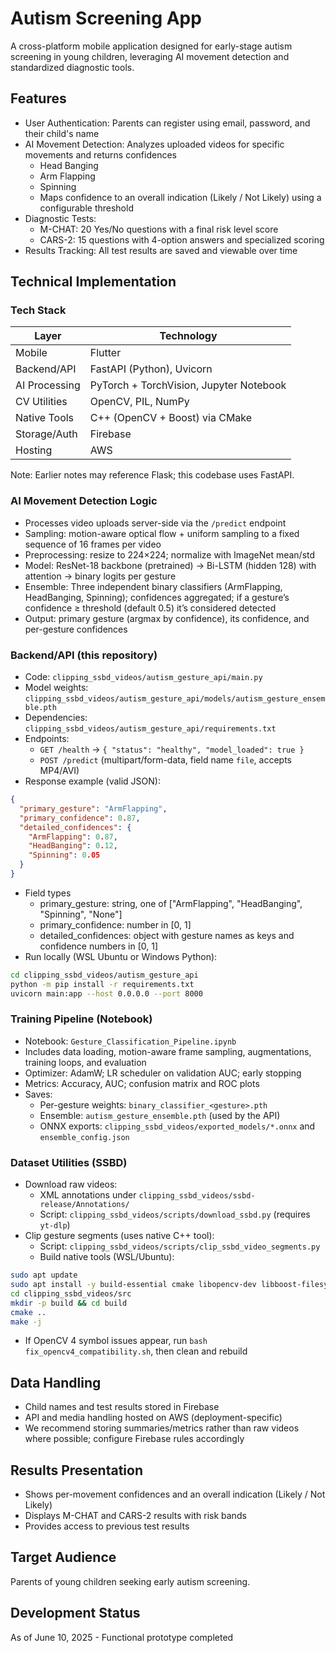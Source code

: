 # Autism Screening App

A cross-platform mobile application designed for early-stage autism screening in young children, leveraging AI movement detection and standardized diagnostic tools.

## Features

- User Authentication: Parents can register using email, password, and their child's name
- AI Movement Detection: Analyzes uploaded videos for specific movements and returns confidences
  - Head Banging
  - Arm Flapping
  - Spinning
  - Maps confidence to an overall indication (Likely / Not Likely) using a configurable threshold
- Diagnostic Tests:
  - M-CHAT: 20 Yes/No questions with a final risk level score
  - CARS-2: 15 questions with 4-option answers and specialized scoring
- Results Tracking: All test results are saved and viewable over time

## Technical Implementation

### Tech Stack

| Layer           | Technology                            |
|-----------------|----------------------------------------|
| Mobile          | Flutter                                |
| Backend/API     | FastAPI (Python), Uvicorn              |
| AI Processing   | PyTorch + TorchVision, Jupyter Notebook|
| CV Utilities    | OpenCV, PIL, NumPy                     |
| Native Tools    | C++ (OpenCV + Boost) via CMake         |
| Storage/Auth    | Firebase                               |
| Hosting         | AWS                                    |

Note: Earlier notes may reference Flask; this codebase uses FastAPI.

### AI Movement Detection Logic

- Processes video uploads server-side via the `/predict` endpoint
- Sampling: motion-aware optical flow + uniform sampling to a fixed sequence of 16 frames per video
- Preprocessing: resize to 224×224; normalize with ImageNet mean/std
- Model: ResNet-18 backbone (pretrained) → Bi-LSTM (hidden 128) with attention → binary logits per gesture
- Ensemble: Three independent binary classifiers (ArmFlapping, HeadBanging, Spinning); confidences aggregated; if a gesture’s confidence ≥ threshold (default 0.5) it’s considered detected
- Output: primary gesture (argmax by confidence), its confidence, and per-gesture confidences

### Backend/API (this repository)

- Code: `clipping_ssbd_videos/autism_gesture_api/main.py`
- Model weights: `clipping_ssbd_videos/autism_gesture_api/models/autism_gesture_ensemble.pth`
- Dependencies: `clipping_ssbd_videos/autism_gesture_api/requirements.txt`
- Endpoints:
  - `GET /health` → `{ "status": "healthy", "model_loaded": true }`
  - `POST /predict` (multipart/form-data, field name `file`, accepts MP4/AVI)
- Response example (valid JSON):
```json
{
  "primary_gesture": "ArmFlapping",
  "primary_confidence": 0.87,
  "detailed_confidences": {
    "ArmFlapping": 0.87,
    "HeadBanging": 0.12,
    "Spinning": 0.05
  }
}
```
- Field types
  - primary_gesture: string, one of ["ArmFlapping", "HeadBanging", "Spinning", "None"]
  - primary_confidence: number in [0, 1]
  - detailed_confidences: object with gesture names as keys and confidence numbers in [0, 1]
- Run locally (WSL Ubuntu or Windows Python):
```bash
cd clipping_ssbd_videos/autism_gesture_api
python -m pip install -r requirements.txt
uvicorn main:app --host 0.0.0.0 --port 8000
```

### Training Pipeline (Notebook)

- Notebook: `Gesture_Classification_Pipeline.ipynb`
- Includes data loading, motion-aware frame sampling, augmentations, training loops, and evaluation
- Optimizer: AdamW; LR scheduler on validation AUC; early stopping
- Metrics: Accuracy, AUC; confusion matrix and ROC plots
- Saves:
  - Per-gesture weights: `binary_classifier_<gesture>.pth`
  - Ensemble: `autism_gesture_ensemble.pth` (used by the API)
  - ONNX exports: `clipping_ssbd_videos/exported_models/*.onnx` and `ensemble_config.json`

### Dataset Utilities (SSBD)

- Download raw videos:
  - XML annotations under `clipping_ssbd_videos/ssbd-release/Annotations/`
  - Script: `clipping_ssbd_videos/scripts/download_ssbd.py` (requires `yt-dlp`)
- Clip gesture segments (uses native C++ tool):
  - Script: `clipping_ssbd_videos/scripts/clip_ssbd_video_segments.py`
  - Build native tools (WSL/Ubuntu):
```bash
sudo apt update
sudo apt install -y build-essential cmake libopencv-dev libboost-filesystem-dev libboost-system-dev
cd clipping_ssbd_videos/src
mkdir -p build && cd build
cmake ..
make -j
```
  - If OpenCV 4 symbol issues appear, run `bash fix_opencv4_compatibility.sh`, then clean and rebuild

## Data Handling

- Child names and test results stored in Firebase
- API and media handling hosted on AWS (deployment-specific)
- We recommend storing summaries/metrics rather than raw videos where possible; configure Firebase rules accordingly

## Results Presentation

- Shows per-movement confidences and an overall indication (Likely / Not Likely)
- Displays M-CHAT and CARS-2 results with risk bands
- Provides access to previous test results

## Target Audience

Parents of young children seeking early autism screening.

## Development Status

As of June 10, 2025 - Functional prototype completed
